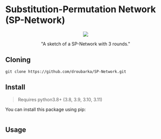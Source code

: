 # Substitution-Permutation Network (SP-Network)

<div align="center">
	<img src="https://upload.wikimedia.org/wikipedia/commons/thumb/c/cd/SubstitutionPermutationNetwork2.png/360px-SubstitutionPermutationNetwork2.png" />
	<p>"A sketch of a SP-Network with 3 rounds."</p>
</div>

## Cloning

```shell
git clone https://github.com/droubarka/SP-Network.git
```

## Install

> Requires python3.8+ (3.8, 3.9, 3.10, 3.11)

You can install this package using pip:
```shell

```

## Usage

```shell

```
